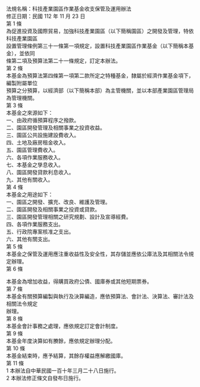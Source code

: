 法規名稱：科技產業園區作業基金收支保管及運用辦法  
修正日期：民國 112 年 11 月 23 日  
第 1 條  
為促進投資及國際貿易，加強科技產業園區（以下簡稱園區）之開發及管理，特依科技產業園區  
設置管理條例第三十一條第一項規定，設置科技產業園區作業基金（以下簡稱本基金），並依同  
條第二項及預算法第二十一條規定，訂定本辦法。  
第 2 條  
本基金為預算法第四條第一項第二款所定之特種基金，隸屬於經濟作業基金項下，編製附屬單位  
預算之分預算，以經濟部（以下簡稱本部）為主管機關，並以本部產業園區管理局為管理機關。  
第 3 條  
本基金之來源如下：  
一、由政府循預算程序之撥款。  
二、園區開發管理及相關事業之投資收益。  
三、園區公共設施建設費收入。  
四、土地及廠房租金收入。  
五、園區管理費收入。  
六、各項作業服務收入。  
七、本基金之孳息收入。  
八、園區開發貸款利息收入。  
九、其他有關收入。  
第 4 條  
本基金之用途如下：  
一、園區之開發、擴充、改良、維護及管理。  
二、園區開發及相關事業之投資或貸款。  
三、園區開發管理相關之研究規劃、設計及宣導經費。  
四、各項作業服務支出。  
五、行政院專案核准之支出。  
六、其他有關支出。  
第 5 條  
本基金之保管及運用應注重收益性及安全性，其存儲並應依公庫法及其相關法令規定辦理。  
第 6 條  


本基金為增加收益，得購買政府公債、國庫券或其他短期票券。  
第 7 條  
本基金有關預算編製與執行及決算編造，應依預算法、會計法、決算法、審計法及相關法令規定  
辦理。  
第 8 條  
本基金會計事務之處理，應依規定訂定會計制度。  
第 9 條  
本基金年度決算如有賸餘，應依規定辦理分配。  
第 10 條  
本基金結束時，應予結算，其餘存權益應解繳國庫。  
第 11 條  
1 本辦法自中華民國一百十年三月二十八日施行。  
2 本辦法修正條文自發布日施行。  


